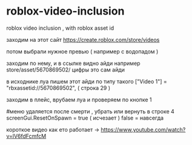 # roblox-video-inclusion
roblox video inclusion , with roblox asset id

заходим на этот сайт https://create.roblox.com/store/videos

потом выбрали нужное превью ( например с водопадом )

заходим по нему, и в ссылке видно айди например store/asset/5670869502/ цифры это сам айди

в исходнике луа пишем этот айди по типу такого ["Video 1"] = "rbxassetid://5670869502", ( строка 29 )

заходим в плейс, врубаем луа и проверяем по кнопке 1 

#меню удаляется после смерти , убрать или вернуть в строке 4 screenGui.ResetOnSpawn = true ( исчезает ) false = навсегда

короткое видео как ето работает -> https://www.youtube.com/watch?v=lV6fdFcmfcM
